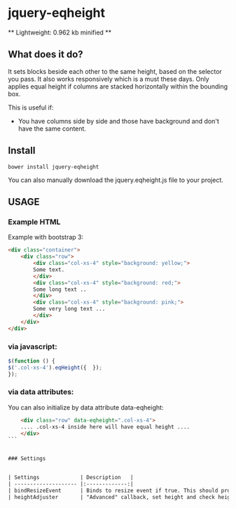 # jquery-eqheight

** Lightweight: 0.962 kb minified **

## What does it do?

It sets blocks beside each other to the same height, based on the selector you pass. It
also works responsively which is a must these days. Only applies equal height if columns are stacked horizontally within
the bounding box.


This is useful if:

- You have columns side by side and those have background and don't have the same content.


## Install


```
bower install jquery-eqheight
```

You can also manually download the jquery.eqheight.js file to your project.



## USAGE


### Example HTML

Example with bootstrap 3:

```html
<div class="container">
    <div class="row">
        <div class="col-xs-4" style="background: yellow;">
        Some text.
        </div>
        <div class="col-xs-4" style="background: red;">
        Some long text ..
        </div>
        <div class="col-xs-4" style="background: pink;">
        Some very long text ...
        </div>
    </div>
</div>
```

### via javascript:

```javascript
$(function () {
$('.col-xs-4').eqHeight({  });
});
```

### via data attributes:

You can also initialize by data attribute data-eqheight:

````html
    <div class="row" data-eqheight=".col-xs-4">
    .... .col-xs-4 inside here will have equal height ....
    </div>
```


### Settings


| Settings             | Description   |
| -------------------- |:-------------:|
| bindResizeEvent      | Binds to resize event if true. This should probably be done, if you have a responsive site. if not disable it (better performance). |
| heightAdjuster       | "Advanced" callback, set height and check height on parent or child of the selector passed to the plugin.   |

